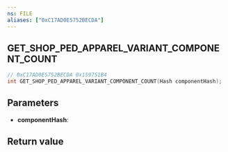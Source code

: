 ```yaml
---
ns: FILE
aliases: ["0xC17AD0E5752BECDA"]
---
```

## GET_SHOP_PED_APPAREL_VARIANT_COMPONENT_COUNT

```c
// 0xC17AD0E5752BECDA 0x159751B4
int GET_SHOP_PED_APPAREL_VARIANT_COMPONENT_COUNT(Hash componentHash);
```

## Parameters
* **componentHash**: 

## Return value

